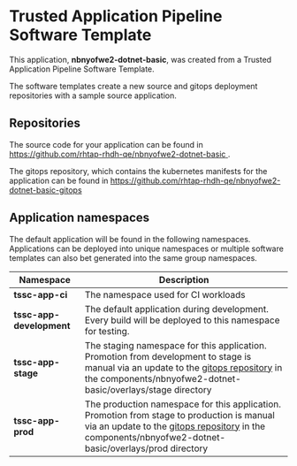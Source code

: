 # Trusted Application Pipeline Software Template

This application, **nbnyofwe2-dotnet-basic**, was created from a Trusted Application Pipeline Software Template.

The software templates create a new source and gitops deployment repositories with a sample source application. 

## Repositories

The source code for your application can be found in [https://github.com/rhtap-rhdh-qe/nbnyofwe2-dotnet-basic ](https://github.com/rhtap-rhdh-qe/nbnyofwe2-dotnet-basic ).
 
The gitops repository, which contains the kubernetes manifests for the application can be found in 
[https://github.com/rhtap-rhdh-qe/nbnyofwe2-dotnet-basic-gitops ](https://github.com/rhtap-rhdh-qe/nbnyofwe2-dotnet-basic-gitops ) 

## Application namespaces 

The default application will be found in the following namespaces. Applications can be deployed into unique namespaces or multiple software templates can also bet generated into the same group namespaces.  

|  Namespace   |  Description   |  
| -------- | -------- |
| **tssc-app-ci** | The namespace used for CI workloads |
| **tssc-app-development** | The default application during development. Every build will be deployed to this namespace for testing. |
| **tssc-app-stage** | The staging namespace for this application. Promotion from development to stage is manual via an update to the [gitops repository](https://github.com/rhtap-rhdh-qe/nbnyofwe2-dotnet-basic-gitops ) in the components/nbnyofwe2-dotnet-basic/overlays/stage directory |
| **tssc-app-prod** | The production namespace for this application. Promotion from stage to production is manual via an update to the [gitops repository](https://github.com/rhtap-rhdh-qe/nbnyofwe2-dotnet-basic-gitops ) in the components/nbnyofwe2-dotnet-basic/overlays/prod directory |